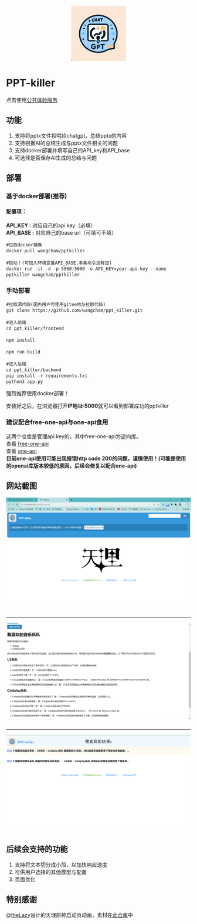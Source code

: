 <div align="center">
    <img src="./assets/OIG.jpg" style="width:150px"/>
</div>

# PPT-killer

点击使用[公共体验服务](https://www.pptkiller.top)

## 功能

1. 支持将pptx文件投喂给chatgpt，总结pptx的内容
2. 支持根据AI的总结生成与pptx文件相关的问题
3. 支持docker部署并填写自己的API_key和API_base
4. 可选择是否保存AI生成的总结与问题

## 部署

### 基于docker部署(推荐)

#### 配置项：

<strong>API_KEY :</strong>  对应自己的api key（必填）<br>
<strong>API_BASE :</strong> 对应自己的base url（可填可不填）

```
#拉取docker镜像
docker pull wangcham/pptkiller

#启动！(可加入环境变量API_BASE,本条命令没有加)
docker run -it -d -p 5000:5000 -e API_KEY=your-api-key --name pptkiller wangcham/pptkiller
```

### 手动部署

```
#拉取源代码(国内用户可使用gitee地址拉取代码)
git clone https://github.com/wangcham/ppt_killer.git

#进入前端
cd ppt_killer/frontend

npm install

npm run build

#进入后端
cd ppt_killer/backend
pip install -r requirements.txt
python3 app.py
```

<striong>强烈推荐使用docker部署！</strong>

安装好之后，在浏览器打开<strong>IP地址:5000</strong>就可以看到部署成功的pptkiller


### 建议配合free-one-api与one-api食用

这两个仓库是管理api key的，其中free-one-api为逆向库。<br>
查看 [free-one-api](https://github.com/RockChinQ/free-one-api)<br>
查看 [one-api](https://github.com/songquanpeng/one-api/)<br>
<strong>目前one-api使用可能出现报错http code 200的问题，谨慎使用！(可能是使用的openai库版本较低的原因，后续会修复以配合one-api)</strong>



## 网站截图
<img  src="./assets/1.png" style="margin-bottom:10px"/>
<hr>
<img src="./assets/2.png" style="margin-bottom:10px">
<hr>
<img src="./assets/3.png">

## 后续会支持的功能
1. 支持将文本切分成小段，以加快响应速度
2. 可供用户选择的其他模型与配置
3. 页面优化

## 特别感谢
@[theLazy](https://thelazy.cn/)设计的天理原神启动页动画，素材在[此仓库](https://github.com/the-lazy-me/sourceBox)中
